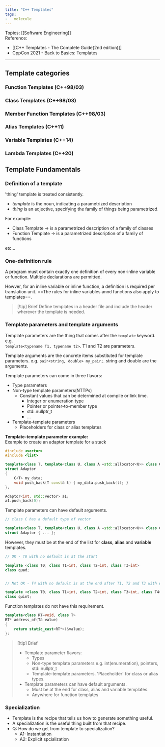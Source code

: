 ```yaml
---
title: "C++ Templates"
tags:
-   molecule
---
```

Topics: [[Software Engineering]]  
Reference:  
- [[C++ Templates - The Complete Guide(2nd edition)]]
- CppCon 2021 - Back to Basics: Templates

---

## Template categories

### Function Templates (C++98/03)

### Class Templates (C++98/03)

### Member Function Templates (C++98/03)

### Alias Templates (C++11)

### Variable Templates (C++14)

### Lambda Templates (C++20)

## Template Fundamentals

### Definition of a template
'thing' template is treated consistently.
-   _template_ is the noun, indicating a parametrized description
-   _thing_ is an adjective, specifying the family of things being parametrized.

For example:
-   Class Template -> is a parametrized description of a family of classes
-   Function Template -> is a parametrized description of a family of functions  

etc...  

### One-definition rule
A program must contain exactly one definition of every non-inline variable or function. Multiple
declarations are permitted.

Howver, for an inline variable or inline function, a definition is required per translation unit.
==The rules for inline variables annd functions also apply to templates==.

> [!tip] Brief
> Define templates in a header file and include the header wherever the template is
> needed.

### Template parameters and template arguments

Template parameters are the thing that comes after the `template` keyword. e.g.  
`template<typename T1, typename t2>`. T1 and T2 are parameters.  

Template arguments are the concrete items substituted for template parameters. e.g.
`pair<string, double> my_pair;`. string and double are the arguments.

Template parameters can come in three flavors:
-   Type parameters
-   Non-type template parameters(NTTPs)
    -   Constant values that can be determined at compile or link time.
        -   Integer or enumeration type
        -   Pointer or pointer-to-member type
        -   std::nullptr_t
        -   ...
-   Template-template parameters
    -   Placeholders for class or alias templates

**Template-template parameter example:**  
Example to create an adaptor template for a stack

```cpp
#include <vector>
#include <list>

template<class T, template<class U, class A =std::allocator<U>> class C>
struct Adaptor
{
    C<T> my_data;
    void push_back(T const& t) { my_data.push_back(t); }
};

Adaptor<int, std::vector> a1;
a1.push_back(0);
```

Template parameters can have default arguments.

```cpp
// class C has a default type of vector

template<class T, template<class U, class A =std::allocator<U>> class C = vector>
struct Adaptor { ... };
```

However, they must be at the end of the list for **class**, **alias** and **variable** templates.
```cpp
// OK - T0 with no default is at the start

template <class T0, class T1=int, class T2=int, class T3=int>
class quad;


// Not OK - T4 with no default is at the end after T1, T2 and T3 with defaults

template <class T0, class T1=int, class T2=int, class T3=int, class T4>
class quint;

```

Function templates do not have this requirement.

```cpp
template<class RT=void, class T>
RT* address_of(T& value)
{
    return static_cast<RT*>(&value);
}:

```

> [!tip] Brief
>   -   Template parameter flavors:
>       -   Types
>       -   Non-type template parameters e.g. int(enumeration), pointers, std::nullptr_t
>       -   Template-template parameters. 'Placeholder' for class or alias types.
>   -   Template parameters can have default arguments.
>       -   Must be at the end for class, alias and variable templates
>       -   Anywhere for function templates

### Specialization

-   Template is the recipe that tells us how to generate something useful.
-   A specialization is the useful thing built from that recipe.
-   Q: How do we get from template to specialization?
    -   A1: Instantiation
    -   A2: Explicit spcialization

